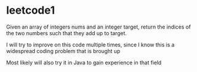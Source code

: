 # leetcode1
Given an array of integers nums and an integer target, return the indices of the two numbers such that they add up to target.

I will try to improve on this code multiple times, since I know this is a widespread coding problem that is brought up

Most likely will also try it in Java to gain experience in that field
